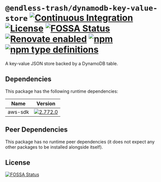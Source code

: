 # `@endless-trash/dynamodb-key-value-store` [![Continuous Integration](https://github.com/jameswilddev/endless-trash/workflows/Continuous%20Integration/badge.svg)](https://github.com/jameswilddev/endless-trash/actions) [![License](https://img.shields.io/github/license/jameswilddev/endless-trash.svg)](https://github.com/jameswilddev/endless-trash/blob/master/license) [![FOSSA Status](https://app.fossa.io/api/projects/git%2Bgithub.com%2Fjameswilddev%2Fendless-trash.svg?type=shield)](https://app.fossa.io/projects/git%2Bgithub.com%2Fjameswilddev%2Fendless-trash?ref=badge_shield) [![Renovate enabled](https://img.shields.io/badge/renovate-enabled-brightgreen.svg)](https://renovatebot.com/) [![npm](https://img.shields.io/npm/v/@endless-trash/dynamodb-key-value-store.svg)](https://www.npmjs.com/package/@endless-trash/dynamodb-key-value-store) [![npm type definitions](https://img.shields.io/npm/types/@endless-trash/dynamodb-key-value-store.svg)](https://www.npmjs.com/package/@endless-trash/dynamodb-key-value-store)

A key-value JSON store backed by a DynamoDB table.

## Dependencies

This package has the following runtime dependencies:

Name    | Version                                                                                      
------- | ---------------------------------------------------------------------------------------------
aws-sdk | [![2.772.0](https://img.shields.io/npm/v/aws-sdk.svg)](https://www.npmjs.com/package/aws-sdk)

## Peer Dependencies

This package has no runtime peer dependencies (it does not expect any other packages to be installed alongside itself).

## License

[![FOSSA Status](https://app.fossa.io/api/projects/git%2Bgithub.com%2Fjameswilddev%2Fendless-trash.svg?type=large)](https://app.fossa.io/projects/git%2Bgithub.com%2Fjameswilddev%2Fendless-trash?ref=badge_large)
